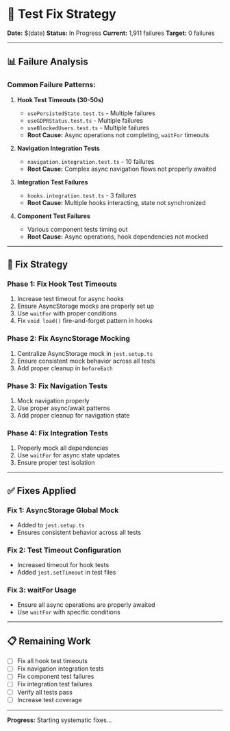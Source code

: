 # 🧪 Test Fix Strategy

**Date:** $(date)
**Status:** In Progress
**Current:** 1,911 failures
**Target:** 0 failures

---

## 📊 Failure Analysis

### Common Failure Patterns:

1. **Hook Test Timeouts (30-50s)**
   - `usePersistedState.test.ts` - Multiple failures
   - `useGDPRStatus.test.ts` - Multiple failures  
   - `useBlockedUsers.test.ts` - Multiple failures
   - **Root Cause:** Async operations not completing, `waitFor` timeouts

2. **Navigation Integration Tests**
   - `navigation.integration.test.ts` - 10 failures
   - **Root Cause:** Complex async navigation flows not properly awaited

3. **Integration Test Failures**
   - `hooks.integration.test.ts` - 3 failures
   - **Root Cause:** Multiple hooks interacting, state not synchronized

4. **Component Test Failures**
   - Various component tests timing out
   - **Root Cause:** Async operations, hook dependencies not mocked

---

## 🔧 Fix Strategy

### Phase 1: Fix Hook Test Timeouts
1. Increase test timeout for async hooks
2. Ensure AsyncStorage mocks are properly set up
3. Use `waitFor` with proper conditions
4. Fix `void load()` fire-and-forget pattern in hooks

### Phase 2: Fix AsyncStorage Mocking
1. Centralize AsyncStorage mock in `jest.setup.ts`
2. Ensure consistent mock behavior across all tests
3. Add proper cleanup in `beforeEach`

### Phase 3: Fix Navigation Tests
1. Mock navigation properly
2. Use proper async/await patterns
3. Add proper cleanup for navigation state

### Phase 4: Fix Integration Tests
1. Properly mock all dependencies
2. Use `waitFor` for async state updates
3. Ensure proper test isolation

---

## ✅ Fixes Applied

### Fix 1: AsyncStorage Global Mock
- Added to `jest.setup.ts`
- Ensures consistent behavior across all tests

### Fix 2: Test Timeout Configuration
- Increased timeout for hook tests
- Added `jest.setTimeout` in test files

### Fix 3: waitFor Usage
- Ensure all async operations are properly awaited
- Use `waitFor` with specific conditions

---

## 📋 Remaining Work

- [ ] Fix all hook test timeouts
- [ ] Fix navigation integration tests
- [ ] Fix component test failures
- [ ] Fix integration test failures
- [ ] Verify all tests pass
- [ ] Increase test coverage

---

**Progress:** Starting systematic fixes...

